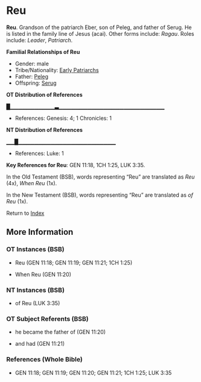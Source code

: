 # Reu
**Reu**. 
Grandson of the patriarch Eber, son of Peleg, and father of Serug. He is listed in the family line of Jesus (acai). 
Other forms include: 
*Ragau*. 
Roles include: 
_Leader_, _Patriarch_. 




**Familial Relationships of Reu**


* Gender: male
* Tribe/Nationality: [Early Patriarchs](../../../groups/md/acai/Earlypatriarchs.md)
* Father: [Peleg](Peleg.md)
* Offspring: [Serug](Serug.md)


**OT Distribution of References**

█▁▁▁▁▁▁▁▁▁▁▁▃▁▁▁▁▁▁▁▁▁▁▁▁▁▁▁▁▁▁▁▁▁▁▁▁▁▁
* References: Genesis: 4; 1 Chronicles: 1

**NT Distribution of References**

▁▁█▁▁▁▁▁▁▁▁▁▁▁▁▁▁▁▁▁▁▁▁▁▁▁▁
* References: Luke: 1



**Key References for Reu**: 
GEN 11:18, 1CH 1:25, LUK 3:35. 


In the Old Testament (BSB), words representing “Reu” are translated as 
*Reu* (4x), *When Reu* (1x). 


In the New Testament (BSB), words representing “Reu” are translated as 
*of Reu* (1x). 


Return to [Index](00-Index.md)

## More Information

### OT Instances (BSB)

* Reu (GEN 11:18; GEN 11:19; GEN 11:21; 1CH 1:25)

* When Reu (GEN 11:20)



### NT Instances (BSB)

* of Reu (LUK 3:35)



### OT Subject Referents (BSB)

* he became the father of (GEN 11:20)

* and had (GEN 11:21)



### References (Whole Bible)

* GEN 11:18; GEN 11:19; GEN 11:20; GEN 11:21; 1CH 1:25; LUK 3:35



